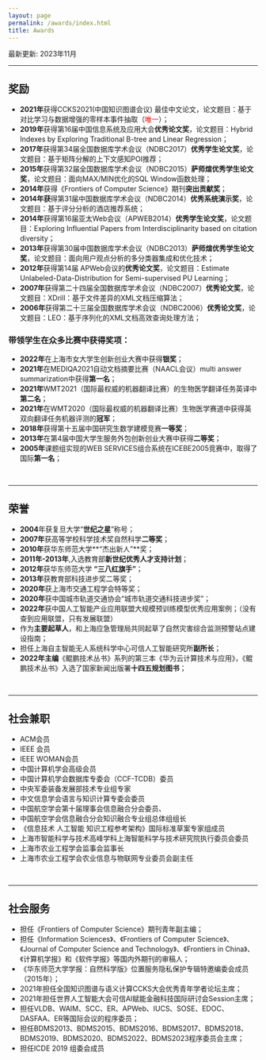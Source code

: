 ```yaml
---
layout: page
permalink: /awards/index.html
title: Awards
---
```


最新更新: 2023年11月&nbsp;

---

## 奖励
- **2021年**获得CCKS2021(中国知识图谱会议) 最佳中文论文，论文题目：基于对比学习与数据增强的零样本事件抽取（<font color='red'>唯一</font>）；
- **2019年**获得第16届中国信息系统及应用大会**优秀论文奖**，论文题目：Hybrid Indexes by Exploring Traditional B-tree and Linear Regression；
- **2017年**获得第34届全国数据库学术会议（NDBC2017）**优秀学生论文奖**，论文题目：基于矩阵分解的上下文感知POI推荐；
- **2015年**获得第32届全国数据库学术会议（NDBC2015）**萨师煊优秀学生论文奖**，论文题目：面向MAX/MIN优化的SQL Window函数处理；
- **2014年**获得《Frontiers of Computer Science》期刊**突出贡献奖**；
- **2014年获**得第31届中国数据库学术会议（NDBC2014）**优秀系统演示奖**，论文题目：基于评分分析的酒店推荐系统；
- **2014年**获得第16届亚太Web会议（APWEB2014）**优秀学生论文奖**，论文题目：Exploring Influential Papers from Interdisciplinarity based on citation diversity；
- **2013年**获得第30届中国数据库学术会议（NDBC2013）**萨师煊优秀学生论文奖**，论文题目：面向用户观点分析的多分类器集成和优化技术；
- **2012年**获得第14届 APWeb会议的**优秀论文奖**，论文题目：Estimate Unlabeled-Data-Distribution for Semi-supervised PU Learning；
- **2007年**获得第二十四届全国数据库学术会议（NDBC2007）**优秀论文奖**，论文题目：XDrill：基于文件差异的XML文档压缩算法；
- **2006年**获得第二十三届全国数据库学术会议（NDBC2006）**优秀论文奖**，论文题目：LEO：基于序列化的XML文档高效查询处理方法；

### 带领学生在众多比赛中获得奖项：
- **2022年**在上海市女大学生创新创业大赛中获得**银奖**；
- **2021年**在MEDIQA2021自动文档摘要比赛（NAACL会议）multi answer summarization中获得**第一名**；
- **2021年**WMT2021（国际最权威的机器翻译比赛）的生物医学翻译任务英译中**第二名**；
- **2021年**在WMT2020（国际最权威的机器翻译比赛）生物医学赛道中获得英双向翻译任务机器评测的**冠军**；
- **2018年**获得第十五届中国研究生数学建模竞赛**一等奖**；
- **2013年**在第4届中国大学生服务外包创新创业大赛中获得**二等奖**；
- **2005年**课题组实现的WEB SERVICES组合系统在ICEBE2005竞赛中，取得了国际**第一名**；

<br>

---

## 荣誉
- **2004**年获复旦大学“**世纪之星**”称号；
- **2007年**获高等学校科学技术奖自然科学**二等奖**；
- **2010年**获华东师范大学**“杰出新人”**奖；
- **2011年-2013年**,入选教育部**新世纪优秀人才支持计划**；
- **2012年**获华东师范大学 **“三八红旗手”**；
- **2013年**获教育部科技进步奖二等奖；
- **2020年**获上海市交通工程学会特等奖；
- **2020年**获中国城市轨道交通协会“城市轨道交通科技进步奖”；
- **2022年**获中国人工智能产业应用联盟大规模预训练模型优秀应用案例；（没有查到应用联盟，只有发展联盟）
- 作为**主要起草人**，和上海应急管理局共同起草了自然灾害综合监测预警站点建设指南；
- 担任上海自主智能无人系统科学中心可信人工智能研究所**副所长**；
- **2022年主编**《鲲鹏技术丛书》系列的第三本《华为云计算技术与应用》，《鲲鹏技术丛书》入选了国家新闻出版署**十四五规划图书**；


<br>

---

## 社会兼职

- ACM会员 
- IEEE 会员
- IEEE WOMAN会员
- 中国计算机学会高级会员
- 中国计算机学会数据库专委会（CCF-TCDB）委员
- 中央军委装备发展部技术专业组专家
- 中文信息学会语言与知识计算专委会委员
- 中国航空学会第十届理事会信息融合分会委员、
- 中国航空学会信息融合分会知识融合专业组总体组组长
- 《信息技术 人工智能 知识工程参考架构》国际标准草案专家组成员
- 上海市智能科学与技术高峰学科上海智能科学与技术研究院执行委员会委员
- 上海市农业工程学会监事会监事长
- 上海市农业工程学会农业信息与物联网专业委员会副主任


<br>

---

## 社会服务

- 担任《Frontiers of Computer Science》期刊青年副主编；
- 担任《Information Sciences》、《Frontiers of Computer Science》、《Journal of Computer Science and Technology》、《Frontiers in China》、《计算机学报》和《软件学报》等国内外期刊的审稿人；
- 《华东师范大学学报：自然科学版》位置服务隐私保护专辑特邀编委会成员（2015年）；
- 2021年担任全国知识图谱与语义计算CCKS大会优秀青年学者论坛主席；
- 2021年担任世界人工智能大会可信AI赋能金融科技国际研讨会Session主席；
- 担任VLDB、WAIM、SCC、ER、APWeb、IUCS、SOSE、EDOC、DASFAA、ER等国际会议的程序委员；
- 担任BDMS2013、BDMS2015、BDMS2016、BDMS2017、BDMS2018、BDMS2019、BDMS2020、BDMS2022、BDMS2023程序委员会主席；
- 担任ICDE 2019 组委会成员